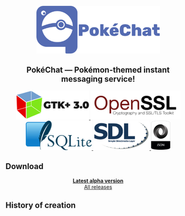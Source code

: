 <head>
    <p align="center">
        <a href="https://github.com/PAXANDDOS/PokeChat/">
            <img src="https://github.com/PAXANDDOS/PAXANDDOS/blob/main/PokeChat/Header/PokeChat.png?raw=true" height="130px">
        </a>
        <h2 align="center">PokéChat — Pokémon-themed instant messaging service!</h2>
    </p>
</head>
<p align="center">
        <a href="https://www.gtk.org/" target="_blank">
            <img src="https://github.com/PAXANDDOS/PAXANDDOS/blob/main/PokeChat/Header/gtk+3.png?raw=true" height="80">
        </a>
        <a href="https://www.openssl.org/" target="_blank">
            <img src="https://github.com/PAXANDDOS/PAXANDDOS/blob/main/PokeChat/Header/openssl.png?raw=true" height="80">
        </a>
        <a href="https://sqlite.org/index.html" target="_blank">
            <img src="https://github.com/PAXANDDOS/PAXANDDOS/blob/main/PokeChat/Header/sqlite3.png?raw=true" height="80">
        </a>
        <a href="https://www.libsdl.org/index.php" target="_blank">
            <img src="https://github.com/PAXANDDOS/PAXANDDOS/blob/main/Images/Endgame/sdl.png?raw=true" height="80">
        </a>
        <a href="https://github.com/DaveGamble/cJSON" target="_blank">
            <img src="https://github.com/PAXANDDOS/PAXANDDOS/blob/main/PokeChat/Header/cjson.png?raw=true" height="80">
        </a>
</p>
<h2>Download</h2>
    <p align="center">
    <a href="https://github.com/PAXANDDOS/PokeChat/archive/0.8.9-alpha.zip" target="_blank"><b>Latest alpha version</b></a><br>
    <a href="https://github.com/PAXANDDOS/PokeChat/releases" target="_blank">All releases</a>
    </p>
<h2>History of creation</h2>

